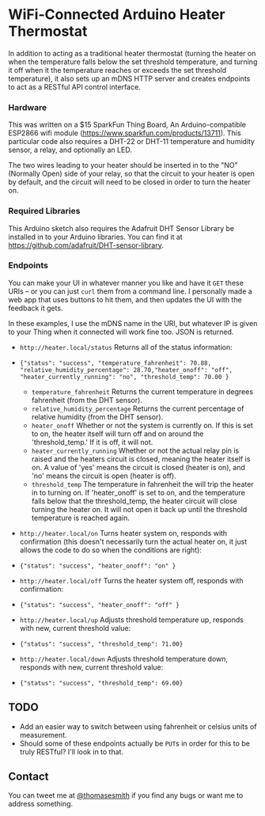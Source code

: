 # WiFi-Connected Arduino Heater Thermostat
In addition to acting as a traditional heater thermostat (turning the heater on when the temperature falls below the set threshold temperature, and turning it off when it the temperature reaches or exceeds the set threshold temperature), it also sets up an mDNS HTTP server and creates endpoints to act as a RESTful API control interface.

### Hardware
This was written on a $15 SparkFun Thing Board, An Arduino-compatible ESP2866 wifi module (https://www.sparkfun.com/products/13711). This particular code also requires a DHT-22 or DHT-11 temperature and humidity sensor, a relay, and optionally an LED.

The two wires leading to your heater should be inserted in to the "NO" (Normally Open) side of your relay, so that the circuit to your heater is open by default, and the circuit will need to be closed in order to turn the heater on.

### Required Libraries
This Arduino sketch also requires the Adafruit DHT Sensor Library be installed in to your Arduino libraries. You can find it at https://github.com/adafruit/DHT-sensor-library.

### Endpoints
You can make your UI in whatever manner you like and have it `GET` these URIs – or you can just `curl` them from a command line. I personally made a web app that uses buttons to hit them, and then updates the UI with the feedback it gets.

In these examples, I use the mDNS name in the URI, but whatever IP is given to your Thing when it connected will work fine too. JSON is returned.

* `http://heater.local/status`   Returns all of the status information:
*     {"status": "success", "temperature_fahrenheit": 70.88, "relative_humidity_percentage": 28.70,"heater_onoff": "off", "heater_currently_running": "no", "threshold_temp": 70.00 }
   * `temperature_fahrenheit` Returns the current temperature in degrees fahrenheit (from the DHT sensor).
   * `relative_humidity_percentage` Returns the current percentage of relative humidity (from the DHT sensor). 
   * `heater_onoff` Whether or not the system is currently on. If this is set to on, the heater itself will turn off and on around the 'threshold_temp.' If it is off, it will not.
   * `heater_currently_running` Whether or not the actual relay pin is raised and the heaters circuit is closed, meaning the heater itself is on. A value of 'yes' means the circuit is closed (heater is on), and 'no' means the circuit is open (heater is off).
   * `threshold_temp` The temperature in fahrenheit the will trip the heater in to turning on. If 'heater_onoff' is set to on, and the temperature falls below that the threshold_temp, the heater circuit will close turning the heater on. It will not open it back up until the threshold temperature is reached again.
   
* `http://heater.local/on`       Turns heater system on, responds with confirmation (this doesn't necessarily turn the actual heater on, it just allows the code to do so when the conditions are right):
*     {"status": "success", "heater_onoff": "on" }
* `http://heater.local/off`      Turns the heater system off, responds with confirmation:
*     {"status": "success", "heater_onoff": "off" }
* `http://heater.local/up`       Adjusts threshold temperature up, responds with new, current threshold value:
*     {"status": "success", "threshold_temp": 71.00}
* `http://heater.local/down`     Adjusts threshold temperature down, responds with new, current threshold value:
*     {"status": "success", "threshold_temp": 69.00}
## TODO
* Add an easier way to switch between using fahrenheit or celsius units of measurement. 
* Should some of these endpoints actually be `PUT`s in order for this to be truly RESTful? I'll look in to that.
## Contact
You can tweet me at [@thomasesmith](http://twitter.com/thomasesmith) if you find any bugs or want me to address something. 